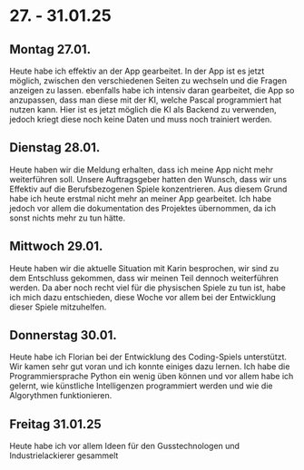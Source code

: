 # 27. - 31.01.25

## Montag 27.01.
Heute habe ich effektiv an der App gearbeitet. In der App ist es jetzt möglich, zwischen den verschiedenen Seiten zu wechseln und die Fragen anzeigen zu lassen. ebenfalls habe ich intensiv daran gearbeitet, 
die App so anzupassen, dass man diese mit der KI, welche Pascal programmiert hat nutzen kann. Hier ist es jetzt möglich die KI als Backend zu verwenden, jedoch kriegt diese noch keine Daten und muss noch trainiert werden.

## Dienstag 28.01.

Heute haben wir die Meldung erhalten, dass ich meine App nicht mehr weiterführen soll. Unsere Auftragsgeber hatten den Wunsch, dass wir uns Effektiv
auf die Berufsbezogenen Spiele konzentrieren. Aus diesem Grund habe ich heute erstmal nicht mehr an meiner App gearbeitet. Ich habe jedoch vor allem 
die dokumentation des Projektes übernommen, da ich sonst nichts mehr zu tun hätte. 

## Mittwoch 29.01. 
Heute haben wir die aktuelle Situation mit Karin besprochen, wir sind zu dem Entschluss gekommen, dass wir meinen Teil dennoch weiterführen werden. Da aber noch recht viel für die physischen Spiele zu tun ist, habe ich mich dazu entschieden,
diese Woche vor allem bei der Entwicklung dieser Spiele mitzuhelfen.

## Donnerstag 30.01.
Heute habe ich Florian bei der Entwicklung des Coding-Spiels unterstützt. Wir kamen sehr gut voran und ich konnte einiges dazu lernen. Ich habe die Programmiersprache Python ein wenig üben können und vor allem
habe ich gelernt, wie künstliche Intelligenzen programmiert werden und wie die Algorythmen funktionieren.

## Freitag 31.01.25 
Heute habe ich vor allem Ideen für den Gusstechnologen und Industrielackierer gesammelt